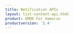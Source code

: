 ```yaml
---
title: Notification APIs
layout: list-content-api.html
product: EMDK For Xamarin
productversion: '2.4'
---
```


















